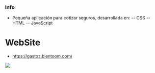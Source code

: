 ### Info

- Pequeña aplicación para cotizar seguros, desarrollada en:
-- CSS
-- HTML
-- JavaScript

# WebSite

- https://gastos.blentoom.com/

![](https://user-images.githubusercontent.com/58642814/160253866-2dc0bd28-0d5b-4377-acad-8a29120956e6.PNG)
